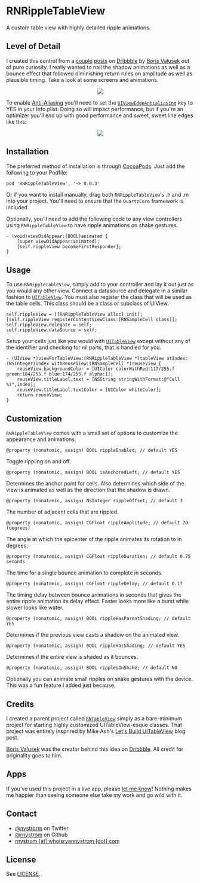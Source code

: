 RNRippleTableView
===

A custom table view with highly detailed ripple animations.

## Level of Detail ##

I created this control from a [couple](http://dribbble.com/shots/1072843-Filp-Menu?list=users) [posts](http://dribbble.com/shots/1072843-Filp-Menu/attachments/132747) on [Dribbble](http://dribbble.com/) by [Boris Valusek](http://dribbble.com/BorisValusek) out of pure curiosity. I really wanted to nail the shadow animations as well as a bounce effect that followed diminishing return rules on amplitude as well as plausible timing. Take a look at some screens and animations.

<p align="center"><img src="https://raw.github.com/rnystrom/RNRippleTableView/master/images/animated.gif"/></p>

To enable [Anti-Aliasing](http://en.wikipedia.org/wiki/Spatial_anti-aliasing) you'll need to set the <code>[UIViewEdgeAntialiasing](http://developer.apple.com/library/ios/#documentation/general/Reference/InfoPlistKeyReference/Articles/iPhoneOSKeys.html)</code> key to YES in your Info.plist. Doing so will impact performance, but if you're an optimizer you'll end up with good performance and sweet, sweet line edges like this:

<p align="center"><img src="https://raw.github.com/rnystrom/RNRippleTableView/master/images/still.png"/></p>

## Installation ##

The preferred method of installation is through [CocoaPods](http://cocoapods.org/). Just add the following to your Podfile:

```
pod 'RNRippleTableView', '~> 0.0.3'
```

Or if you want to install manually, drag both <code>RNRippleTableView</code>'s .h and .m into your project. You'll need to ensure that the <code>QuartzCore</code> framework is included. 

Optionally, you'll need to add the following code to any view controllers using <code>RNRippleTableView</code> to have ripple animations on shake gestures.

```objc
- (void)viewDidAppear:(BOOL)animated {
    [super viewDidAppear:animated];
    [self.rippleView becomeFirstResponder];
}
```

## Usage ##

To use <code>RNRippleTableView</code>, simply add to your controller and lay it out just as you would any other view. Connect a datasource and delegate in a similar fashion to <code>[UITableView]()</code>. You must also register the class that will be used as the table cells. This class should be a class or subclass of UIView.

```objc
self.rippleView = [[RNRippleTableView alloc] init];
[self.rippleView registerContentViewClass:[RNSampleCell class]];
self.rippleView.delegate = self;
self.rippleView.dataSource = self;
```

Setup your cells just like you would with <code>[UITableView]()</code> except without any of the identifier and checking for nil parts, that is handled for you. 

```objc
- (UIView *)viewForTableView:(RNRippleTableView *)tableView atIndex:(NSInteger)index withReuseView:(RNSampleCell *)reuseView {
    reuseView.backgroundColor = [UIColor colorWithRed:117/255.f green:184/255.f blue:174/255.f alpha:1];
    reuseView.titleLabel.text = [NSString stringWithFormat:@"Cell %i",index];
    reuseView.titleLabel.textColor = [UIColor whiteColor];
    return reuseView;
}
```

## Customization

<code>RNRippleTableView</code> comes with a small set of options to customize the appearance and animations. 

```objc
@property (nonatomic, assign) BOOL rippleEnabled; // default YES
```

Toggle rippling on and off.

```objc
@property (nonatomic, assign) BOOL isAnchoredLeft; // default YES
```

Determines the anchor point for cells. Also determines which side of the view is animated as well as the direction that the shadow is drawn.

```objc
@property (nonatomic, assign) NSInteger rippleOffset; // default 3
```

The number of adjacent cells that are rippled.

```objc
@property (nonatomic, assign) CGFloat rippleAmplitude; // default 20 (degrees)
```

The angle at which the epicenter of the ripple animates its rotation to in degrees.

```objc
@property (nonatomic, assign) CGFloat rippleDuration; // default 0.75 seconds
```

The time for a single bounce animation to complete in seconds.

```objc
@property (nonatomic, assign) CGFloat rippleDelay; // default 0.1f
```

The timing delay between bounce animations in seconds that gives the entire ripple animation its delay effect. Faster looks more like a burst while slower looks like water.

```objc
@property (nonatomic, assign) BOOL rippleHasParentShading; // default YES
```

Determines if the previous view casts a shadow on the animated view.

```objc
@property (nonatomic, assign) BOOL rippleHasShading; // default YES
```

Determines if the entire view is shaded as it bounces.

```objc
@property (nonatomic, assign) BOOL ripplesOnShake; // default NO
```

Optionally you can animate small ripples on shake gestures with the device. This was a fun feature I added just because.

## Credits

I created a parent project called <code>[RNTableView](https://github.com/rnystrom/RNTableView)</code> simply as a bare-minimum project for starting highly customized UITableView-esque classes. That project was entirely insprired by Mike Ash's [Let's Build UITableView](http://www.mikeash.com/pyblog/friday-qa-2013-02-22-lets-build-uitableview.html) blog post.

[Boris Valusek](http://dribbble.com/BorisValusek) was the creator behind this idea on [Dribbble](http://dribbble.com/). All credit for originality goes to him.

## Apps

If you've used this project in a live app, please <a href="mailTo:rnystrom@whoisryannystrom.com">let me know</a>! Nothing makes me happier than seeing someone else take my work and go wild with it. 
## Contact

* [@nystrorm](https://twitter.com/_ryannystrom) on Twitter
* [@rnystrom](https://github.com/rnystrom) on Github
* <a href="mailTo:rnystrom@whoisryannystrom.com">rnystrom [at] whoisryannystrom [dot] com</a>

## License

See [LICENSE](https://github.com/rnystrom/RNRippleTableView/blob/master/LICENSE).
